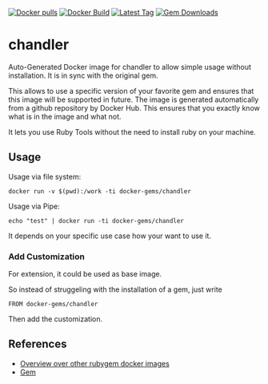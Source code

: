 [![Docker pulls](https://img.shields.io/docker/pulls/rubygem/chandler.svg)](https://hub.docker.com/r/rubygem/chandler/)
[![Docker Build](https://img.shields.io/docker/automated/rubygem/chandler.svg)](https://hub.docker.com/r/rubygem/chandler/)
[![Latest Tag](https://img.shields.io/github/tag/docker-rubygem/chandler.svg)](https://hub.docker.com/r/rubygem/chandler/)
[![Gem Downloads](https://img.shields.io/gem/dt/chandler.svg)](https://rubygems.org/gems/chandler/)
# chandler

Auto-Generated Docker image for chandler to allow simple usage without installation.
It is in sync with the original gem.

This allows to use a specific version of your favorite gem and ensures that this image will be supported in future.
The image is generated automatically from a github repository by Docker Hub.
This ensures that you exactly know what is in the image and what not.

It lets you use Ruby Tools without the need to install ruby on your machine.

## Usage

Usage via file system:

`docker run -v $(pwd):/work -ti docker-gems/chandler`

Usage via Pipe:

`echo "test" | docker run -ti docker-gems/chandler`

It depends on your specific use case how your want to use it.

### Add Customization

For extension, it could be used as base image.

So instead of struggeling with the installation of a gem, just write

`FROM docker-gems/chandler`

Then add the customization.

## References

 - [Overview over other rubygem docker images](https://github.com/thinkbot/docker-rubygem)
 - [Gem](https://rubygems.org/gems/chandler/)
